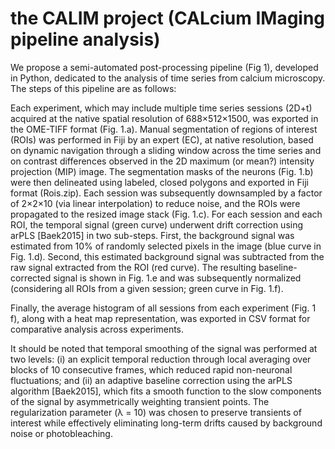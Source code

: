 # the CALIM project (**CAL**cium **IM**aging pipeline analysis)

We propose a semi-automated post-processing pipeline (Fig 1), developed in Python, dedicated to the analysis of time series from calcium microscopy. The steps of this pipeline are as follows:

Each experiment, which may include multiple time series sessions (2D+t) acquired at the native spatial resolution of 688×512×1500, was exported in the OME-TIFF format (Fig. 1.a).
Manual segmentation of regions of interest (ROIs) was performed in Fiji by an expert (EC), at native resolution, based on dynamic navigation through a sliding window across the time series and on contrast differences observed in the 2D maximum (or mean?) intensity projection (MIP) image. The segmentation masks of the neurons (Fig. 1.b) were then delineated using labeled, closed polygons and exported in Fiji format (Rois.zip). Each session was subsequently downsampled by a factor of 2×2×10 (via linear interpolation) to reduce noise, and the ROIs were propagated to the resized image stack (Fig. 1.c).
For each session and each ROI, the temporal signal (green curve) underwent drift correction using arPLS [Baek2015] in two sub-steps. First, the background signal was estimated from 10% of randomly selected pixels in the image (blue curve in Fig. 1.d). Second, this estimated background signal was subtracted from the raw signal extracted from the ROI (red curve). The resulting baseline-corrected signal is shown in Fig. 1.e and was subsequently normalized (considering all ROIs from a given session; green curve in Fig. 1.f).

Finally, the average histogram of all sessions from each experiment (Fig. 1 f), along with a heat map representation, was exported in CSV format for comparative analysis across experiments.

It should be noted that temporal smoothing of the signal was performed at two levels: (i) an explicit temporal reduction through local averaging over blocks of 10 consecutive frames, which reduced rapid non-neuronal fluctuations; and (ii) an adaptive baseline correction using the arPLS algorithm [Baek2015], which fits a smooth function to the slow components of the signal by asymmetrically weighting transient points. The regularization parameter (λ = 10) was chosen to preserve transients of interest while effectively eliminating long-term drifts caused by background noise or photobleaching.

